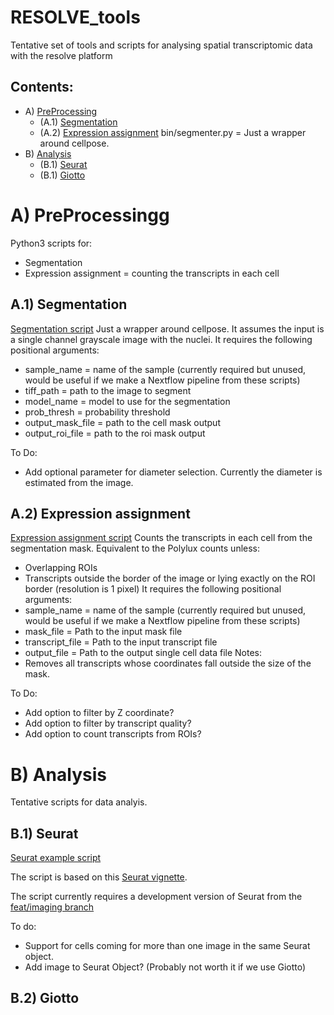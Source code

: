 # RESOLVE_tools
Tentative set of tools and scripts for analysing spatial transcriptomic data with the resolve platform

## Contents:
+ A) [PreProcessing](#PreProcessing)
    + (A.1) [Segmentation](##Segmentation)
    + (A.2) [Expression assignment](##expression_assign)  bin/segmenter.py = Just a wrapper around cellpose.
+ B) [Analysis](#Analysis)
  + (B.1) [Seurat](##Seurat)
  + (B.1) [Giotto](##Giotto)


# A) PreProcessingg <a name="PreProcessing"></a>
Python3 scripts for:
+ Segmentation
+ Expression assignment = counting the transcripts in each cell


## A.1) Segmentation <a name="#Segmentation"></a>
[Segmentation script](https://github.com/MicheleBortol/RESOLVE_tools/blob/main/bin/segmenter.py)
Just a wrapper around cellpose. It assumes the input is a single channel grayscale image with the nuclei. It requires the following positional arguments:
+ sample_name = name of the sample (currently required but unused, would be useful if we make a Nextflow pipeline from these scripts)
+ tiff_path = path to the image to segment
+ model_name = model to use for the segmentation			
+ prob_thresh = probability threshold
+ output_mask_file = path to the cell mask output
+ output_roi_file = path to the roi mask output

To Do:
+ Add optional parameter for diameter selection. Currently the diameter is estimated from the image.

## A.2) Expression assignment <a name="#expression_assign"></a>
[Expression assignment script](https://github.com/MicheleBortol/RESOLVE_tools/blob/main/bin/segmenter.py)
Counts the transcripts in each cell from the segmentation mask. Equivalent to the Polylux counts unless:
+ Overlapping ROIs
+ Transcripts outside the border of the image or lying exactly on the ROI border (resolution is 1 pixel)
It requires the following positional arguments:
+ sample_name = name of the sample (currently required but unused, would be useful if we make a Nextflow pipeline from these scripts)
+ mask_file = Path to the input mask file
+ transcript_file = Path to the input transcript file
+ output_file = Path to the output single cell data file
Notes:
+ Removes all transcripts whose coordinates fall outside the size of the mask.

To Do:
+ Add option to filter by Z coordinate?
+ Add option to filter by transcript quality?
+ Add option to count transcripts from ROIs? 


# B) Analysis <a name="Analysis"></a>
Tentative scripts for data analyis.
## B.1) Seurat <a name="#Seurat"></a>
[Seurat example script](https://github.com/MicheleBortol/RESOLVE_tools/blob/main/bin/resolveseurat.R)

The script is based on this [Seurat vignette](https://satijalab.org/seurat/articles/spatial_vignette_2.html#human-lymph-node-akoya-codex-system).

The script currently requires a development version of Seurat from the [feat/imaging branch](https://github.com/satijalab/seurat/tree/feat/imaging)

To do:
+ Support for cells coming for more than one image in the same Seurat object.
+ Add image to Seurat Object? (Probably not worth it if we use Giotto)

## B.2) Giotto <a name="#Giotto"></a>


